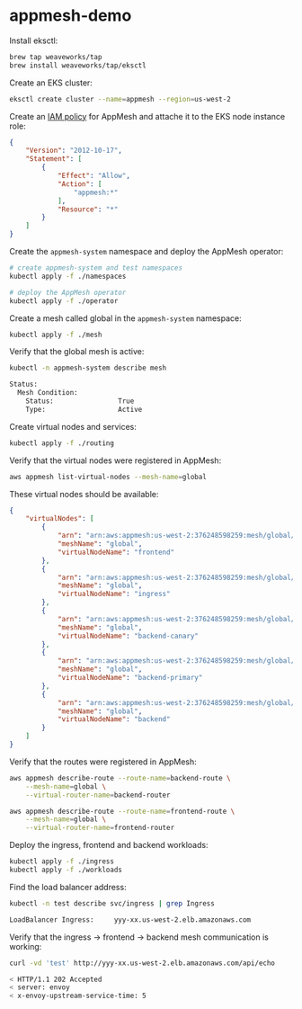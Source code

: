 # appmesh-demo

Install eksctl:

```bash
brew tap weaveworks/tap
brew install weaveworks/tap/eksctl
```

Create an EKS cluster:

```bash
eksctl create cluster --name=appmesh --region=us-west-2
```

Create an [IAM policy](https://docs.aws.amazon.com/app-mesh/latest/userguide/MESH_IAM_user_policies.html)
for AppMesh and attache it to the EKS node instance role:

```json
{
    "Version": "2012-10-17",
    "Statement": [
        {
            "Effect": "Allow",
            "Action": [
                "appmesh:*"
            ],
            "Resource": "*"
        }
    ]
}
```

Create the `appmesh-system` namespace and deploy the AppMesh operator:

```bash
# create appmesh-system and test namespaces
kubectl apply -f ./namespaces

# deploy the AppMesh operator
kubectl apply -f ./operator
```

Create a mesh called global in the `appmesh-system` namespace:

```bash
kubectl apply -f ./mesh
```

Verify that the global mesh is active:

```bash
kubectl -n appmesh-system describe mesh

Status:
  Mesh Condition:
    Status:                True
    Type:                  Active
```

Create virtual nodes and services:

```bash
kubectl apply -f ./routing
```

Verify that the virtual nodes were registered in AppMesh:

```bash
aws appmesh list-virtual-nodes --mesh-name=global
```

These virtual nodes should be available:

```json
{
    "virtualNodes": [
        {
            "arn": "arn:aws:appmesh:us-west-2:376248598259:mesh/global/virtualNode/frontend",
            "meshName": "global",
            "virtualNodeName": "frontend"
        },
        {
            "arn": "arn:aws:appmesh:us-west-2:376248598259:mesh/global/virtualNode/ingress",
            "meshName": "global",
            "virtualNodeName": "ingress"
        },
        {
            "arn": "arn:aws:appmesh:us-west-2:376248598259:mesh/global/virtualNode/backend-canary",
            "meshName": "global",
            "virtualNodeName": "backend-canary"
        },
        {
            "arn": "arn:aws:appmesh:us-west-2:376248598259:mesh/global/virtualNode/backend-primary",
            "meshName": "global",
            "virtualNodeName": "backend-primary"
        },
        {
            "arn": "arn:aws:appmesh:us-west-2:376248598259:mesh/global/virtualNode/backend",
            "meshName": "global",
            "virtualNodeName": "backend"
        }
    ]
}
```

Verify that the routes were registered in AppMesh:

```bash
aws appmesh describe-route --route-name=backend-route \
    --mesh-name=global \
    --virtual-router-name=backend-router

aws appmesh describe-route --route-name=frontend-route \
    --mesh-name=global \
    --virtual-router-name=frontend-router
```

Deploy the ingress, frontend and backend workloads:

```bash
kubectl apply -f ./ingress
kubectl apply -f ./workloads
```

Find the load balancer address:

```bash
kubectl -n test describe svc/ingress | grep Ingress

LoadBalancer Ingress:     yyy-xx.us-west-2.elb.amazonaws.com
```

Verify that the ingress -> frontend -> backend mesh communication is working:

```bash
curl -vd 'test' http://yyy-xx.us-west-2.elb.amazonaws.com/api/echo

< HTTP/1.1 202 Accepted
< server: envoy
< x-envoy-upstream-service-time: 5
```





